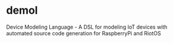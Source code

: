 # demol
Device Modeling Language - A DSL for modeling IoT devices with automated source code generation for RaspberryPi and RiotOS
